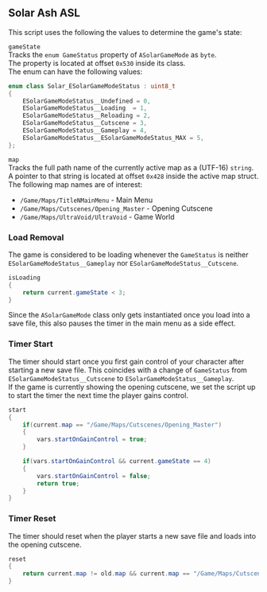## Solar Ash ASL

This script uses the following the values to determine the game's state:

`gameState`  
Tracks the `enum GameStatus` property of `ASolarGameMode` as `byte`.  
The property is located at offset `0x530` inside its class.  
The enum can have the following values:  
```c++
enum class Solar_ESolarGameModeStatus : uint8_t
{
	ESolarGameModeStatus__Undefined = 0,
	ESolarGameModeStatus__Loading  = 1,
	ESolarGameModeStatus__Reloading = 2,
	ESolarGameModeStatus__Cutscene = 3,
	ESolarGameModeStatus__Gameplay = 4,
	ESolarGameModeStatus__ESolarGameModeStatus_MAX = 5,
};
```  

`map`  
Tracks the full path name of the currently active map as a (UTF-16) `string`.  
A pointer to that string is located at offset `0x428` inside the active map struct.  
The following map names are of interest:
- `/Game/Maps/TitleNMainMenu` - Main Menu
- `/Game/Maps/Cutscenes/Opening_Master` - Opening Cutscene
- `/Game/Maps/UltraVoid/UltraVoid` - Game World

### Load Removal
The game is considered to be loading whenever the `GameStatus` is neither `ESolarGameModeStatus__Gameplay` nor `ESolarGameModeStatus__Cutscene`.
```c#
isLoading
{
    return current.gameState < 3;
}
```
Since the `ASolarGameMode` class only gets instantiated once you load into a save file, this also pauses the timer in the main menu as a side effect.

### Timer Start
The timer should start once you first gain control of your character after starting a new save file. This coincides with a change of `GameStatus` from `ESolarGameModeStatus__Cutscene` to `ESolarGameModeStatus__Gameplay`.  
If the game is currently showing the opening cutscene, we set the script up to start the timer the next time the player gains control.
```c#
start
{
    if(current.map == "/Game/Maps/Cutscenes/Opening_Master")
    {
        vars.startOnGainControl = true;
    }

    if(vars.startOnGainControl && current.gameState == 4)
    {
        vars.startOnGainControl = false;
        return true;
    }
}
```

### Timer Reset
The timer should reset when the player starts a new save file and loads into the opening cutscene.
```c#
reset
{
    return current.map != old.map && current.map == "/Game/Maps/Cutscenes/Opening_Master";
}
```